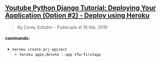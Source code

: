 ## [Youtube Python Django Tutorial: Deploying Your Application (Option #2) - Deploy using Heroku](https://youtu.be/6DI_7Zja8Zc?t=744)
> By Corey Schafer - Publicado el 19 feb. 2019

#### commands:
- `heroku create prj-apirest`
    - `heroku apps:delete --app tfw-firstapp`

